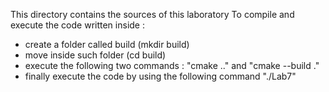 This directory contains the sources of this laboratory
To compile and execute the code written inside :
 - create a folder called build (mkdir build)
 - move inside such folder (cd build)
 - execute the following two commands : "cmake .." and "cmake --build ."
 - finally execute the code by using the following command "./Lab7"
